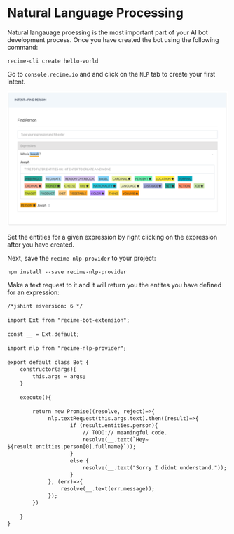# Natural Language Processing

Natural langauage proessing is the most important part of your AI bot development process. Once you have created the bot using the following command:

```
recime-cli create hello-world
```

Go to `console.recime.io` and and click on the `NLP` tab to create your first intent.



![](nlp.png)

Set the entities for a given expression by right clicking on the expression after you have created.



Next, save the `recime-nlp-provider` to your project:

```
npm install --save recime-nlp-provider
```

Make a text request to it and it will return you the entites you have defined for an expression:



```
/*jshint esversion: 6 */

import Ext from "recime-bot-extension";

const __ = Ext.default;

import nlp from "recime-nlp-provider";
		
export default class Bot {
    constructor(args){
        this.args = args;
    }

    execute(){

        return new Promise((resolve, reject)=>{
             nlp.textRequest(this.args.text).then((result)=>{
                    if (result.entities.person){
                        // TODO:// meaningful code.
                        resolve(__.text(`Hey~ ${result.entities.person[0].fullname}`));
                    }
                    else {
                        resolve(__.text("Sorry I didnt understand."));
                    }
             }, (err)=>{
                 resolve(__.text(err.message));
             });
        })
       
    }
}


```
